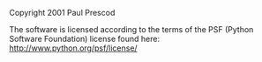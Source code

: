 Copyright 2001 Paul Prescod

The software is licensed according to the terms of the PSF (Python Software Foundation) license found here: http://www.python.org/psf/license/